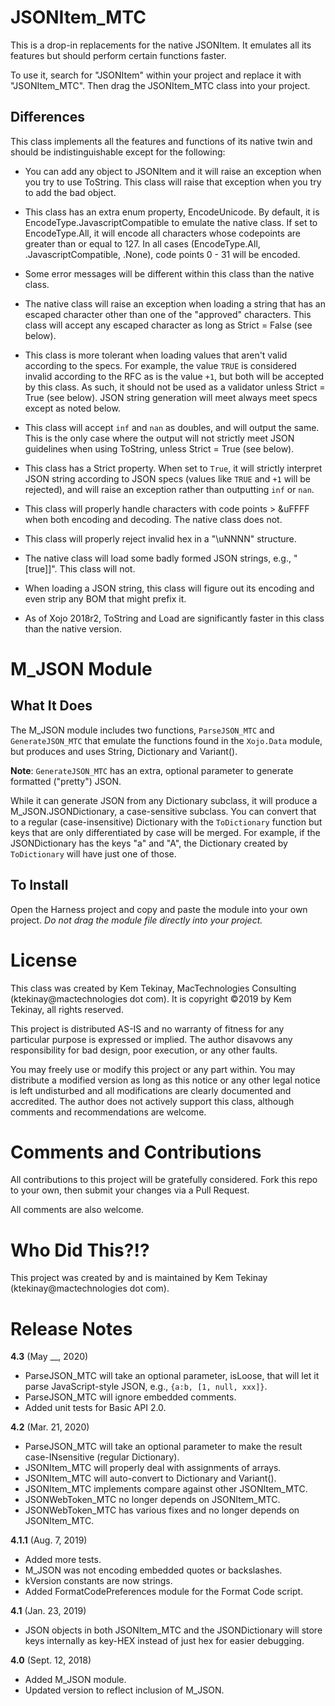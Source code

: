 # JSONItem\_MTC

This is a drop-in replacements for the native JSONItem. It emulates all its features but should perform certain functions faster.

To use it, search for "JSONItem" within your project and replace it with "JSONItem\_MTC". Then drag the JSONItem\_MTC class into your project.

## Differences

This class implements all the features and functions of its native twin and should be indistinguishable except for the following:

- You can add any object to JSONItem and it will raise an exception when you try to use ToString. This class will raise that exception when you try to add the bad object.

- This class has an extra enum property, EncodeUnicode. By default, it is EncodeType.JavascriptCompatible to emulate the native class. If set to EncodeType.All, it will encode all characters whose codepoints are greater than or equal to 127. In all cases (EncodeType.All, .JavascriptCompatible, .None), code points 0 - 31 will be encoded.

- Some error messages will be different within this class than the native class.

- The native class will raise an exception when loading a string that has an escaped character other than one of the "approved" characters. This class will accept any escaped character as long as Strict = False (see below).

- This class is more tolerant when loading values that aren't valid according to the specs. For example, the value `TRUE` is considered invalid according to the RFC as is the value `+1`, but both will be accepted by this class. As such, it should not be used as a validator unless Strict = True (see below). JSON string generation will meet always meet specs except as noted below.

- This class will accept `inf` and `nan` as doubles, and will output the same. This is the only case where the output will not strictly meet JSON guidelines when using ToString, unless Strict = True (see below).

- This class has a Strict property. When set to `True`, it will strictly interpret JSON string according to JSON specs (values like `TRUE` and `+1` will be rejected), and will raise an exception rather than outputting `inf` or `nan`.

- This class will properly handle characters with code points > &uFFFF when both encoding and decoding. The native class does not.

- This class will properly reject invalid hex in a "\\uNNNN" structure.

- The native class will load some badly formed JSON strings, e.g., "[true]]". This class will not.

- When loading a JSON string, this class will figure out its encoding and even strip any BOM that might prefix it.

- As of Xojo 2018r2, ToString and Load are significantly faster in this class than the native version.

# M\_JSON Module

## What It Does

The M\_JSON module includes two functions, `ParseJSON_MTC` and `GenerateJSON_MTC` that emulate the functions found in the `Xojo.Data` module, but produces and uses String, Dictionary and Variant().

**Note**: `GenerateJSON_MTC` has an extra, optional parameter to generate formatted ("pretty") JSON.

While it can generate JSON from any Dictionary subclass, it will produce a M\_JSON.JSONDictionary, a case-sensitive subclass. You can convert that to a regular (case-insensitive) Dictionary with the `ToDictionary` function but keys that are only differentiated by case will be merged. For example, if the JSONDictionary has the keys "a" and "A", the Dictionary created by `ToDictionary` will have just one of those.

## To Install

Open the Harness project and copy and paste the module into your own project. _Do not drag the module file directly into your project._

# License

This class was created by Kem Tekinay, MacTechnologies Consulting (ktekinay@mactechnologies dot com). It is copyright ©2019 by Kem Tekinay, all rights reserved.

This project is distributed AS-IS and no warranty of fitness for any particular purpose is expressed or implied. The author disavows any responsibility for bad design, poor execution, or any other faults.

You may freely use or modify this project or any part within. You may distribute a modified version as long as this notice or any other legal notice is left undisturbed and all modifications are clearly documented and accredited. The author does not actively support this class, although comments and recommendations are welcome.

# Comments and Contributions

All contributions to this project will be gratefully considered. Fork this repo to your own, then submit your changes via a Pull Request.

All comments are also welcome.

# Who Did This?!?

This project was created by and is maintained by Kem Tekinay (ktekinay@mactechnologies dot com).

# Release Notes

**4.3** (May __, 2020)

- ParseJSON\_MTC will take an optional parameter, isLoose, that will let it parse JavaScript-style JSON, e.g., `{a:b, [1, null, xxx]}`.
- ParseJSON\_MTC will ignore embedded comments.
- Added unit tests for Basic API 2.0.

**4.2** (Mar. 21, 2020)

- ParseJSON\_MTC will take an optional parameter to make the result case-INsensitive (regular Dictionary).
- JSONItem\_MTC will properly deal with assignments of arrays.
- JSONItem\_MTC will auto-convert to Dictionary and Variant().
- JSONItem\_MTC implements compare against other JSONItem\_MTC.
- JSONWebToken\_MTC no longer depends on JSONItem\_MTC.
- JSONWebToken\_MTC has various fixes and no longer depends on JSONItem\_MTC.

**4.1.1** (Aug. 7, 2019)

- Added more tests.
- M_JSON was not encoding embedded quotes or backslashes.
- kVersion constants are now strings.
- Added FormatCodePreferences module for the Format Code script.

**4.1** (Jan. 23, 2019)

- JSON objects in both JSONItem\_MTC and the JSONDictionary will store keys internally as key-HEX instead of just hex for easier debugging.

**4.0** (Sept. 12, 2018)

- Added M\_JSON module.
- Updated version to reflect inclusion of M\_JSON.
